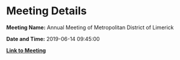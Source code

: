# Meeting Details

**Meeting Name:** Annual Meeting of Metropolitan District of Limerick

**Date and Time:** 2019-06-14 09:45:00

**[Link to Meeting](https://www.limerick.ie/council/whats-on/annual-meeting-metropolitan-district-limerick-1)**
